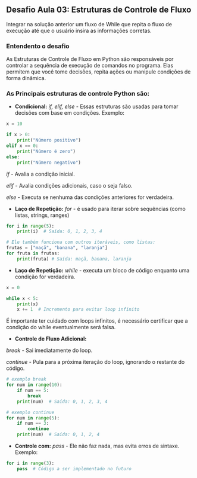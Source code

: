 ## Desafio Aula 03: Estruturas de Controle de Fluxo
Integrar na solução anterior um fluxo de While que repita o fluxo de execução até que o usuário insira as informações corretas.

### Entendento o desafio
As Estruturas de Controle de Fluxo em Python são responsáveis por controlar a sequência de execução de comandos no programa. Elas permitem que você tome decisões, repita ações ou manipule condições de forma dinâmica. 

### As Principais estruturas de controle Python são:
- **Condicional:** *if, elif, else* - 
Essas estruturas são usadas para tomar decisões com base em condições.
Exemplo:

```python
x = 10

if x > 0:
    print("Número positivo")
elif x == 0:
    print("Número é zero")
else:
    print("Número negativo")
```
*if* - Avalia a condição inicial.

*elif* - Avalia condições adicionais, caso o  seja falso.

*else* - Executa se nenhuma das condições anteriores for verdadeira.

- **Laço de Repetição:** *for* - é usado para iterar sobre sequências (como listas, strings, ranges)

```python
for i in range(5):
    print(i)  # Saída: 0, 1, 2, 3, 4

# Ele também funciona com outros iteráveis, como listas:
frutas = ["maçã", "banana", "laranja"]
for fruta in frutas:
    print(fruta) # Saída: maçã, banana, laranja
```

- **Laço de Repetição:** *while* - executa um bloco de código enquanto uma condição for verdadeira.

```python
x = 0

while x < 5:
    print(x)
    x += 1  # Incremento para evitar loop infinito
```
É importante ter cuidado com loops infinitos, é necessário certificar que a condição do while eventualmente será falsa.

- **Controle de Fluxo Adicional:** 

*break* - Sai imediatamente do loop.

*continue* - Pula para a próxima iteração do loop, ignorando o restante do código.

```python
# exemplo break
for num in range(10):
    if num == 5:
        break
    print(num)  # Saída: 0, 1, 2, 3, 4

# exemplo continue
for num in range(5):
    if num == 3:
        continue
    print(num)  # Saída: 0, 1, 2, 4
```
 - **Controle com:** *pass* -  Ele não faz nada, mas evita erros de sintaxe.
Exemplo:

```python
for i in range(3):
    pass  # Código a ser implementado no futuro
```